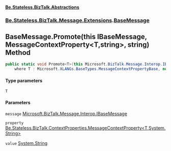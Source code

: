 #### [Be.Stateless.BizTalk.Abstractions](README.md 'README')
### [Be.Stateless.BizTalk.Message.Extensions](Be.Stateless.BizTalk.Message.Extensions.md 'Be.Stateless.BizTalk.Message.Extensions').[BaseMessage](BaseMessage.md 'Be.Stateless.BizTalk.Message.Extensions.BaseMessage')

## BaseMessage.Promote<T>(this IBaseMessage, MessageContextProperty<T,string>, string) Method

```csharp
public static void Promote<T>(this Microsoft.BizTalk.Message.Interop.IBaseMessage message, Be.Stateless.BizTalk.ContextProperties.MessageContextProperty<T,string> property, string value)
    where T : Microsoft.XLANGs.BaseTypes.MessageContextPropertyBase, new();
```
#### Type parameters

<a name='Be.Stateless.BizTalk.Message.Extensions.BaseMessage.Promote_T_(thisMicrosoft.BizTalk.Message.Interop.IBaseMessage,Be.Stateless.BizTalk.ContextProperties.MessageContextProperty_T,string_,string).T'></a>

`T`
#### Parameters

<a name='Be.Stateless.BizTalk.Message.Extensions.BaseMessage.Promote_T_(thisMicrosoft.BizTalk.Message.Interop.IBaseMessage,Be.Stateless.BizTalk.ContextProperties.MessageContextProperty_T,string_,string).message'></a>

`message` [Microsoft.BizTalk.Message.Interop.IBaseMessage](https://docs.microsoft.com/en-us/dotnet/api/Microsoft.BizTalk.Message.Interop.IBaseMessage 'Microsoft.BizTalk.Message.Interop.IBaseMessage')

<a name='Be.Stateless.BizTalk.Message.Extensions.BaseMessage.Promote_T_(thisMicrosoft.BizTalk.Message.Interop.IBaseMessage,Be.Stateless.BizTalk.ContextProperties.MessageContextProperty_T,string_,string).property'></a>

`property` [Be.Stateless.BizTalk.ContextProperties.MessageContextProperty&lt;](MessageContextProperty_T,TR_.md 'Be.Stateless.BizTalk.ContextProperties.MessageContextProperty<T,TR>')[T](BaseMessage.Promote_T_(thisIBaseMessage,MessageContextProperty_T,string_,string).md#Be.Stateless.BizTalk.Message.Extensions.BaseMessage.Promote_T_(thisMicrosoft.BizTalk.Message.Interop.IBaseMessage,Be.Stateless.BizTalk.ContextProperties.MessageContextProperty_T,string_,string).T 'Be.Stateless.BizTalk.Message.Extensions.BaseMessage.Promote<T>(this Microsoft.BizTalk.Message.Interop.IBaseMessage, Be.Stateless.BizTalk.ContextProperties.MessageContextProperty<T,string>, string).T')[,](MessageContextProperty_T,TR_.md 'Be.Stateless.BizTalk.ContextProperties.MessageContextProperty<T,TR>')[System.String](https://docs.microsoft.com/en-us/dotnet/api/System.String 'System.String')[&gt;](MessageContextProperty_T,TR_.md 'Be.Stateless.BizTalk.ContextProperties.MessageContextProperty<T,TR>')

<a name='Be.Stateless.BizTalk.Message.Extensions.BaseMessage.Promote_T_(thisMicrosoft.BizTalk.Message.Interop.IBaseMessage,Be.Stateless.BizTalk.ContextProperties.MessageContextProperty_T,string_,string).value'></a>

`value` [System.String](https://docs.microsoft.com/en-us/dotnet/api/System.String 'System.String')